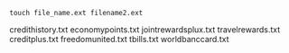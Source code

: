 ```
touch file_name.ext filename2.ext
```

credithistory.txt economypoints.txt jointrewardsplux.txt travelrewards.txt creditplus.txt freedomunited.txt tbills.txt worldbanccard.txt

